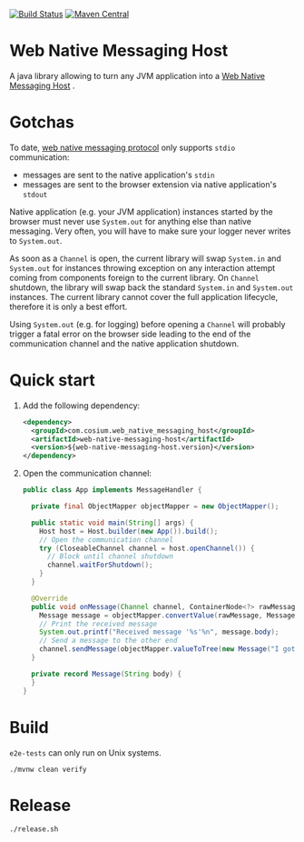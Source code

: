 [![Build Status](https://github.com/Cosium/web-native-messaging-host/actions/workflows/ci.yml/badge.svg)](https://github.com/Cosium/web-native-messaging-host/actions/workflows/ci.yml)
[![Maven Central](https://img.shields.io/maven-central/v/com.cosium.web_native_messaging_host/web-native-messaging-host.svg)](https://search.maven.org/#search%7Cgav%7C1%7Cg%3A%22com.cosium.web_native_messaging_host%22%20AND%20a%3A%22web-native-messaging-host%22)

# Web Native Messaging Host

A java library allowing to turn any JVM application into a [Web Native Messaging Host](https://developer.mozilla.org/en-US/docs/Mozilla/Add-ons/WebExtensions/Native_messaging) .

# Gotchas

To date, [web native messaging protocol](https://developer.mozilla.org/en-US/docs/Mozilla/Add-ons/WebExtensions/Native_messaging) only supports `stdio` communication:
- messages are sent to the native application's `stdin`  
- messages are sent to the browser extension via native application's `stdout`

Native application (e.g. your JVM application) instances started by the browser must never use `System.out` for anything else than native messaging. Very often, you will have to make sure your logger never writes to `System.out`.

As soon as a `Channel` is open, the current library will swap `System.in` and `System.out` for instances throwing exception on any interaction attempt coming from components foreign to the current library. On `Channel` shutdown, the library will swap back the standard `System.in` and `System.out` instances. The current library cannot cover the full application lifecycle, therefore it is only a best effort.

Using `System.out` (e.g. for logging) before opening a `Channel` will probably trigger a fatal error on the browser side leading to the end of the communication channel and the native application shutdown.

# Quick start

1. Add the following dependency:
    ```xml
    <dependency>
      <groupId>com.cosium.web_native_messaging_host</groupId>
      <artifactId>web-native-messaging-host</artifactId>
      <version>${web-native-messaging-host.version}</version>
    </dependency>
    ```
2. Open the communication channel:
    ```java
    public class App implements MessageHandler {
   
      private final ObjectMapper objectMapper = new ObjectMapper();

      public static void main(String[] args) {
        Host host = Host.builder(new App()).build();
        // Open the communication channel
        try (CloseableChannel channel = host.openChannel()) {
          // Block until channel shutdown
          channel.waitForShutdown();
        }
      }
    
      @Override
      public void onMessage(Channel channel, ContainerNode<?> rawMessage) {
        Message message = objectMapper.convertValue(rawMessage, Message.class);
        // Print the received message
        System.out.printf("Received message '%s'%n", message.body);
        // Send a message to the other end
        channel.sendMessage(objectMapper.valueToTree(new Message("I got your message")));
      }
   
      private record Message(String body) {
      } 
    }
    ```

# Build

`e2e-tests` can only run on Unix systems.

```shell
./mvnw clean verify
```

# Release

```shell
./release.sh
```
